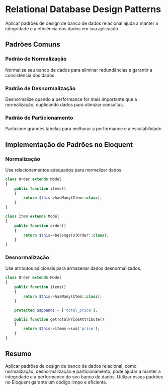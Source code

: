 # Relational Database Design Patterns

Aplicar padrões de design de banco de dados relacional ajuda a manter a integridade e a eficiência dos dados em sua aplicação.

## Padrões Comuns

### Padrão de Normalização

Normalize seu banco de dados para eliminar redundâncias e garantir a consistência dos dados.

### Padrão de Desnormalização

Desnormalize quando a performance for mais importante que a normalização, duplicando dados para otimizar consultas.

### Padrão de Particionamento

Particione grandes tabelas para melhorar a performance e a escalabilidade.

## Implementação de Padrões no Eloquent

### Normalização

Use relacionamentos adequados para normalizar dados.

```php
class Order extends Model
{
    public function items()
    {
        return $this->hasMany(Item::class);
    }
}

class Item extends Model
{
    public function order()
    {
        return $this->belongsTo(Order::class);
    }
}
```

### Desnormalização

Use atributos adicionais para armazenar dados desnormalizados.

```php
class Order extends Model
{
    public function items()
    {
        return $this->hasMany(Item::class);
    }

    protected $appends = ['total_price'];

    public function getTotalPriceAttribute()
    {
        return $this->items->sum('price');
    }
}
```

## Resumo

Aplicar padrões de design de banco de dados relacional, como normalização, desnormalização e particionamento, pode ajudar a manter a integridade e a performance do seu banco de dados. Utilizar esses padrões no Eloquent garante um código limpo e eficiente.
